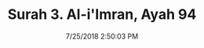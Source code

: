 ---
title       : "Surah 3. Al-i'Imran, Ayah 94"
date        : 7/25/2018 2:50:03 PM
draft       : false
type        : "quran"
layout      : "compare"
BookCode    : "CMP"
SurahNumber : "3"
AyahNumber  : "94"
TotalAyah   : "200"
---